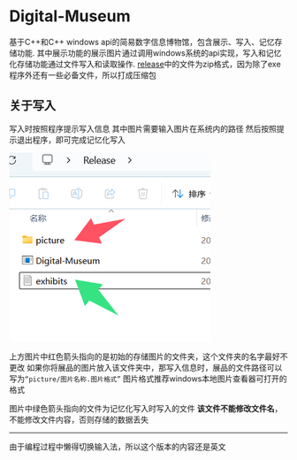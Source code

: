 # Digital-Museum
基于C++和C++ windows api的简易数字信息博物馆，包含展示、写入、记忆存储功能.
其中展示功能的展示图片通过调用windows系统的api实现，写入和记忆化存储功能通过文件写入和读取操作.
[release]([](https://github.com/Moeus/Digital-Museum/releases))中的文件为zip格式，因为除了exe程序外还有一些必备文件，所以打成压缩包

## 关于写入
写入时按照程序提示写入信息
其中图片需要输入图片在系统内的路径
然后按照提示退出程序，即可完成记忆化写入

![alt text](84fe5ce77c0842bc59dd9dee08468051.png)

上方图片中红色箭头指向的是初始的存储图片的文件夹，这个文件夹的名字最好不更改
如果你将展品的图片放入该文件夹中，那写入信息时，展品的文件路径可以写为`“picture/图片名称.图片格式”` 
图片格式推荐windows本地图片查看器可打开的格式

图片中绿色箭头指向的文件为记忆化写入时写入的文件
**该文件不能修改文件名**，不能修改文件内容，否则存储的数据丢失

---

由于编程过程中懒得切换输入法，所以这个版本的内容还是英文
